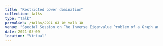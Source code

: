 ```yaml
---
title: "Restricted power domination"
collection: talks
type: "Talk"
permalink: /talks/2021-03-09-talk-10
venue: "Special Session on The Inverse Eigenvalue Problem of a Graph and Zero Forcing, 52nd Southeastern International Conference on Combinatorics, Graph Theory, and Computing"
date: 2021-03-09
location: "Virtual"
---
```

